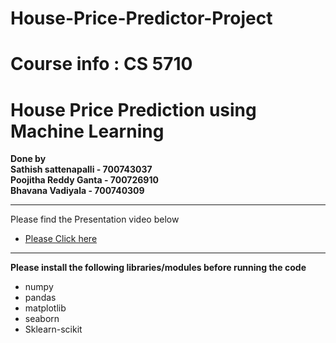 # House-Price-Predictor-Project
# Course info : CS 5710
# House Price Prediction using Machine Learning
<b>Done by</b> <br />
<b>Sathish sattenapalli - 700743037</b> <br />
<b>Poojitha Reddy Ganta - 700726910</b> <br />
<b>Bhavana Vadiyala - 700740309</b> <br />
<hr />
<Stong>Please find the Presentation video below</Stong> <br>
<ul>
  <li><a href="https://drive.google.com/file/d/1e87mERFxOoVfv3rOlbP9_Gl8iv3RYQAW/view?usp=drive_link">Please Click here</a></li>
</ul>
<hr />
<b>Please install the following libraries/modules before running the code</b>
<ul>
  <li>numpy</li>
  <li>pandas</li>
  <li>matplotlib</li>
  <li>seaborn</li>
  <li>Sklearn-scikit</li>
</ul>
